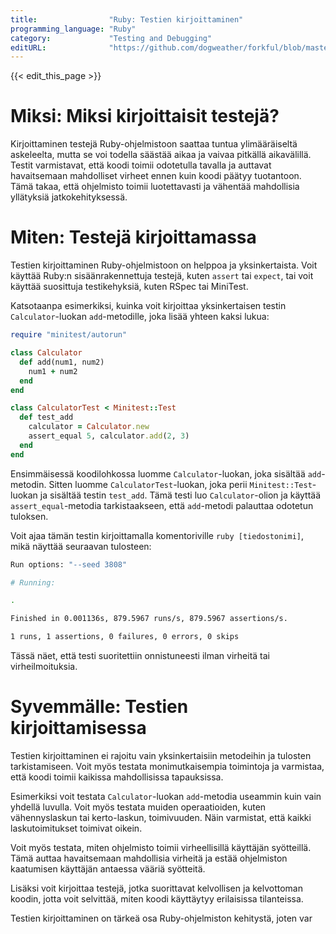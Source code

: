 ```yaml
---
title:                "Ruby: Testien kirjoittaminen"
programming_language: "Ruby"
category:             "Testing and Debugging"
editURL:              "https://github.com/dogweather/forkful/blob/master/content/fi/ruby/writing-tests.md"
---
```


{{< edit_this_page >}}

# Miksi: Miksi kirjoittaisit testejä?

Kirjoittaminen testejä Ruby-ohjelmistoon saattaa tuntua ylimääräiseltä askeleelta, mutta se voi todella säästää aikaa ja vaivaa pitkällä aikavälillä. Testit varmistavat, että koodi toimii odotetulla tavalla ja auttavat havaitsemaan mahdolliset virheet ennen kuin koodi päätyy tuotantoon. Tämä takaa, että ohjelmisto toimii luotettavasti ja vähentää mahdollisia yllätyksiä jatkokehityksessä.

# Miten: Testejä kirjoittamassa

Testien kirjoittaminen Ruby-ohjelmistoon on helppoa ja yksinkertaista. Voit käyttää Ruby:n sisäänrakennettuja testejä, kuten `assert` tai `expect`, tai voit käyttää suosittuja testikehyksiä, kuten RSpec tai MiniTest.

Katsotaanpa esimerkiksi, kuinka voit kirjoittaa yksinkertaisen testin `Calculator`-luokan `add`-metodille, joka lisää yhteen kaksi lukua:

```Ruby
require "minitest/autorun"

class Calculator
  def add(num1, num2)
    num1 + num2
  end
end

class CalculatorTest < Minitest::Test
  def test_add
    calculator = Calculator.new
    assert_equal 5, calculator.add(2, 3)
  end
end
```

Ensimmäisessä koodilohkossa luomme `Calculator`-luokan, joka sisältää `add`-metodin. Sitten luomme `CalculatorTest`-luokan, joka perii `Minitest::Test`-luokan ja sisältää testin `test_add`. Tämä testi luo `Calculator`-olion ja käyttää `assert_equal`-metodia tarkistaakseen, että `add`-metodi palauttaa odotetun tuloksen.

Voit ajaa tämän testin kirjoittamalla komentoriville `ruby [tiedostonimi]`, mikä näyttää seuraavan tulosteen:

```bash
Run options: "--seed 3808"

# Running:

.

Finished in 0.001136s, 879.5967 runs/s, 879.5967 assertions/s.

1 runs, 1 assertions, 0 failures, 0 errors, 0 skips
```

Tässä näet, että testi suoritettiin onnistuneesti ilman virheitä tai virheilmoituksia.

# Syvemmälle: Testien kirjoittamisessa

Testien kirjoittaminen ei rajoitu vain yksinkertaisiin metodeihin ja tulosten tarkistamiseen. Voit myös testata monimutkaisempia toimintoja ja varmistaa, että koodi toimii kaikissa mahdollisissa tapauksissa.

Esimerkiksi voit testata `Calculator`-luokan `add`-metodia useammin kuin vain yhdellä luvulla. Voit myös testata muiden operaatioiden, kuten vähennyslaskun tai kerto-laskun, toimivuuden. Näin varmistat, että kaikki laskutoimitukset toimivat oikein.

Voit myös testata, miten ohjelmisto toimii virheellisillä käyttäjän syötteillä. Tämä auttaa havaitsemaan mahdollisia virheitä ja estää ohjelmiston kaatumisen käyttäjän antaessa vääriä syötteitä.

Lisäksi voit kirjoittaa testejä, jotka suorittavat kelvollisen ja kelvottoman koodin, jotta voit selvittää, miten koodi käyttäytyy erilaisissa tilanteissa.

Testien kirjoittaminen on tärkeä osa Ruby-ohjelmiston kehitystä, joten var